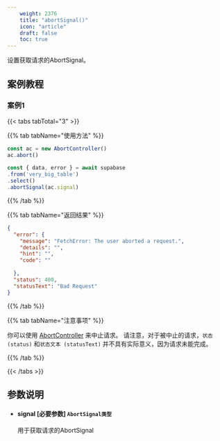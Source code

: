 ```yaml
---
    weight: 2376
    title: "abortSignal()"
    icon: "article"
    draft: false
    toc: true
---
```


设置获取请求的AbortSignal。



## 案例教程
### 案例1 

{{< tabs tabTotal="3" >}}


{{% tab tabName="使用方法" %}}



  ```ts
const ac = new AbortController()
ac.abort()
                                                                              
const { data, error } = await supabase
  .from('very_big_table')
  .select()
  .abortSignal(ac.signal)
  ```



{{% /tab %}}


{{% tab tabName="返回结果" %}}



  ```json
  {
    "error": {
      "message": "FetchError: The user aborted a request.",
      "details": "",
      "hint": "",
      "code": ""
                                                                                    
    },
    "status": 400,
    "statusText": "Bad Request"
  }
  ```



{{% /tab %}}

{{% tab tabName="注意事项" %}}



你可以使用 [AbortController](https://developer.mozilla.org/en-US/docs/Web/API/AbortController) 来中止请求。
请注意，对于被中止的请求，`状态 (status)` 和`状态文本 (statusText)` 并不具有实际意义，因为请求未能完成。



{{% /tab %}}



{{< /tabs >}}











## 参数说明


<ul className="method-list-group">
  
<li className="method-list-item">
  <h4 className="method-list-item-label">
    <span className="method-list-item-label-name">
      signal
    </span>
    <span className="method-list-item-label-badge required">
      [必要参数]
    </span>
    <span className="method-list-item-validation">
      <code>AbortSignal类型</code>
    </span>
  </h4>
  <div class="method-list-item-description">

用于获取请求的AbortSignal

  </div>
  
</li>

</ul>

